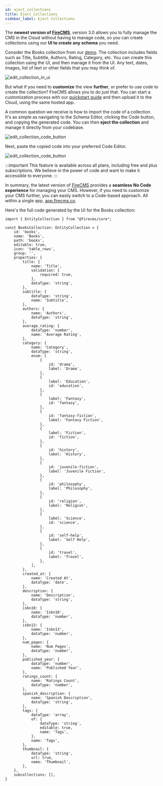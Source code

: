 ```yaml
---
id: eject_collections
title: Eject Collections
sidebar_label: Eject Collections
---
```


The **newest version of [FireCMS](https://app.firecms.co)**, version 3.0 allows you to fully manage the CMS in the Cloud
without having to manage code, so you can create collections using our **UI to create any schema** you need.

Consider the Books collection from our [demo](https://demo.firecms.co). The collection includes fields such as Title,
Subtitle, Authors, Rating, Category, etc. You can create this collection using the UI, and then manage it from the UI.
Any text, dates, images, list of text or other fields that you may think of.

![edit_collection_in_ui](/img/docs/collections/eject_collections_book_collection.png)

But what if you need to **customize** the view **further**, or prefer to use code to create the collection? FireCMS
allows you to do just that. You can start a customization process with
our [quickstart guide](https://firecms.co/docs/cloud/quickstart) and then upload it to the Cloud, using the same
hosted app.

A common question we receive is how to import the code of a collection. It's as simple as navigating to the Schema
Editor, clicking the Code button, and copying the generated code. You can then **eject the collection** and manage it
directly from your codebase.

![edit_collection_code_button](/img/docs/collections/eject_collections_code_button.png)

Next, paste the copied code into your preferred Code Editor.

![edit_collection_code_button](/img/docs/collections/eject_collections_code.png)

:::important
This feature is available across all plans, including free and plus subscriptions. We believe in the power of code and
want to make it accessible to everyone.
:::

In summary, the latest version of [FireCMS](https://app.firecms.co) provides a **seamless No Code experience** for
managing your CMS. However, if you need to customize your CMS further, you can easily switch to a Code-based approach.
All within a single app, [app.firecms.co](https://www.notion.so/e8af421701bb440ebcc4ef4ce265e9ad?pvs=21).

Here's the full code generated by the UI for the Books collection:

```tsx
import { EntityCollection } from "@firecms/core";

const BooksCollection: EntityCollection = {
    id: 'books',
    name: 'Books',
    path: 'books',
    editable: true,
    icon: 'table_rows',
    group: '',
    properties: {
        title: {
            name: 'Title',
            validation: {
                required: true,
            },
            dataType: 'string',
        },
        subtitle: {
            dataType: 'string',
            name: 'Subtitle',
        },
        authors: {
            name: 'Authors',
            dataType: 'string',
        },
        average_rating: {
            dataType: 'number',
            name: 'Average Rating',
        },
        category: {
            name: 'Category',
            dataType: 'string',
            enum: [
                {
                    id: 'drama',
                    label: 'Drama',
                },
                {
                    label: 'Education',
                    id: 'education',
                },
                {
                    label: 'Fantasy',
                    id: 'fantasy',
                },
                {
                    id: 'fantasy-fiction',
                    label: 'Fantasy Fiction',
                },
                {
                    label: 'Fiction',
                    id: 'fiction',
                },
                {
                    id: 'history',
                    label: 'History',
                },
                {
                    id: 'juvenile-fiction',
                    label: 'Juvenile Fiction',
                },
                {
                    id: 'philosophy',
                    label: 'Philosophy',
                },
                {
                    id: 'religion',
                    label: 'Religion',
                },
                {
                    label: 'Science',
                    id: 'science',
                },
                {
                    id: 'self-help',
                    label: 'Self Help',
                },
                {
                    id: 'travel',
                    label: 'Travel',
                },
            ],
        },
        created_at: {
            name: 'Created At',
            dataType: 'date',
        },
        description: {
            name: 'Description',
            dataType: 'string',
        },
        isbn10: {
            name: 'Isbn10',
            dataType: 'number',
        },
        isbn13: {
            name: 'Isbn13',
            dataType: 'number',
        },
        num_pages: {
            name: 'Num Pages',
            dataType: 'number',
        },
        published_year: {
            dataType: 'number',
            name: 'Published Year',
        },
        ratings_count: {
            name: 'Ratings Count',
            dataType: 'number',
        },
        spanish_description: {
            name: 'Spanish Description',
            dataType: 'string',
        },
        tags: {
            dataType: 'array',
            of: {
                dataType: 'string',
                editable: true,
                name: 'Tags',
            },
            name: 'Tags',
        },
        thumbnail: {
            dataType: 'string',
            url: true,
            name: 'Thumbnail',
        },
    },
    subcollections: [],
}
```
